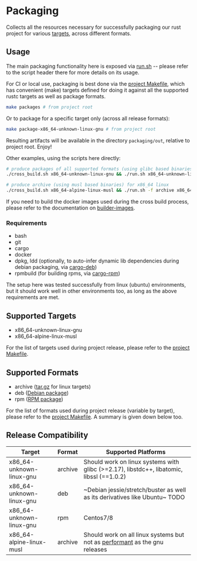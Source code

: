 # Packaging

Collects all the resources necessary for successfully packaging our rust project for various [targets](https://doc.rust-lang.org/rustc/targets/built-in.html), across different formats.

## Usage

The main packaging functionality here is exposed via [run.sh](run.sh) -- please refer to the script header there for more details on its usage.

For CI or local use, packaging is best done via the [project Makefile](../Makefile), which has convenient (make) targets defined for doing it against all the supported rustc targets as well as package formats.

```bash
make packages # from project root
```

Or to package for a specific target only (across all release formats):

```bash
make package-x86_64-unknown-linux-gnu # from project root
```

Resulting artifacts will be available in the directory `packaging/out`, relative to project root. Enjoy!

Other examples, using the scripts here directly:

```bash
# produce packages of all supported formats (using glibc based binaries) for x86_64 linux
./cross_build.sh x86_64-unknown-linux-gnu && ./run.sh x86_64-unknown-linux-gnu

# produce archive (using musl based binaries) for x86_64 linux
./cross_build.sh x86_64-alpine-linux-musl && ./run.sh -f archive x86_64-alpine-linux-musl
```

If you need to build the docker images used during the cross build process, please refer to the documentation on [builder-images](./builder-images).

### Requirements

* bash
* git
* cargo
* docker
* dpkg, ldd (optionally, to auto-infer dynamic lib dependencies during debian packaging, via [cargo-deb](https://github.com/mmstick/cargo-deb#installation))
* rpmbuild (for building rpms, via [cargo-rpm](https://github.com/iqlusioninc/cargo-rpm.git))

The setup here was tested successfully from linux (ubuntu) environments, but it should work well in other environments too, as long as the above requirements are met.

## Supported Targets

* x86_64-unknown-linux-gnu
* x86_64-alpine-linux-musl

For the list of targets used during project release, please refer to the [project Makefile](../Makefile).

## Supported Formats

* archive ([tar.gz](https://en.wikipedia.org/wiki/Tar_(computing)) for linux targets)
* deb ([Debian package](https://www.debian.org/doc/debian-policy/ch-binary.html))
* rpm ([RPM package](https://rpm.org/))

For the list of formats used during project release (variable by target), please refer to the [project Makefile](../Makefile). A summary is given down below too.

## Release Compatibility

| Target | Format | Supported Platforms |
| -------| -------| --------------------|
| x86_64-unknown-linux-gnu | archive | Should work on linux systems with glibc (>=2.17), libstdc++, libatomic, libssl (==1.0.2) |
| x86_64-unknown-linux-gnu | deb | ~Debian jessie/stretch/buster as well as its derivatives like Ubuntu~ TODO |
| x86_64-unknown-linux-gnu | rpm | Centos7/8 |
| x86_64-alpine-linux-musl | archive | Should work on all linux systems but not as [performant](https://github.com/tremor-rs/tremor-runtime/issues/377) as the gnu releases |
